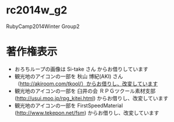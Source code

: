 rc2014w_g2
==========

RubyCamp2014Winter Group2

# 著作権表示
* おろちループの画像は Si-take さん からお借りしています
* 観光地のアイコンの一部を 秋山 博紀(AKI) さん（http://akiroom.com/tkool/）からお借りし、改変しています
* 観光地のアイコンの一部を 臼井の会 ＲＰＧツクール素材支部 (http://usui.moo.jp/rpg_kitei.html) からお借りし、改変しています
* 観光地のアイコンの一部を FirstSpeedMaterial (http://www.tekepon.net/fsm) からお借りし、改変しています